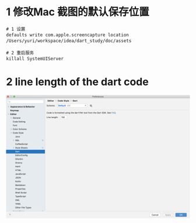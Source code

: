 # 1 修改Mac 截图的默认保存位置

```
# 1 设置
defaults write com.apple.screencapture location /Users/yuri/workspace/idea/dart_study/doc/assets

# 2 重启服务
killall SystemUIServer
```

# 2 line length of the dart code

![image-20201230085019389](assets/image-20201230085019389.png)

